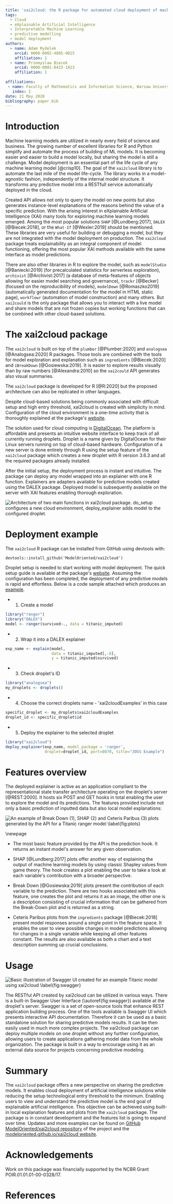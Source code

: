```yaml
---
title: 'xai2cloud: the R package for automated cloud deployment of machine learning models with XAI REST API'
tags:
  - Cloud
  - eXplainable Artificial Intelligence
  - Interpretable Machine Learning
  - predictive modelling
  - model deployment
authors:
  - name: Adam Rydelek
    orcid: 0000-0002-4805-9015
    affiliation: 1
  - name: Przemyslaw Biecek
    orcid: 0000-0001-8423-1823
    affiliation: 1
    
affiliations:
 - name: Faculty of Mathematics and Information Science, Warsaw University of Technology
   index: 1
date: 21 May 2020
bibliography: paper.bib
---
```


# Introduction

Machine learning models are utilized in nearly every field of science and business. 
The growing number of excellent libraries for R and Python simplify and automate the process of building of  ML models. It is becoming easier and easier to build a model locally, but sharing the model is still a challenge. Model deployment is an essential part of the life cycle of any machine learning model [@crisp10]. The goal of the `xai2cloud` library is to automate the last mile of the model life-cycle. The library works in a model-agnostic fashion, independently of the internal model structure. It transforms any predictive model into a RESTfull service automatically deployed in the cloud.

Created API allows not only to query the model on new points but also generates instance-level explanations of the reasons behind the value of a specific prediction.
With the arising interest in eXplainable Artificial Intelligence (XAI) many tools for exploring machine learning models emerged. Among the most popular solutions `SHAP` [@Lundberg:2017], `DALEX` [@Biecek:2018], or the `What-If` [@Wexler:2019] should be mentioned. These libraries are very useful for building or debugging a model, but they are not integrated with the model deployment on production. The `xai2cloud` package treats explainability as an integral component of model functioning, offering the most popular XAI methods available with the same interface as model predictions.

There are also other libraries in R to explore the model, such as `modelStudio` [@Baniecki:2019] (for precalculated statistics for serverless exploration), `archivist` [@Archivist:2017] (a database of meta-features of objects allowing for easier model searching and governance), `trackr` [@Becker] (focused on the reproducibility of models), `modelDown` [@Romaszko2019] (automatically generated documentation for the model in HTML static page), `workflowr` (automation of model construction) and many others. 
But `xai2could` is the only package that allows you to interact with a live model and share models that are not frozen copies but working functions that can be combined with other cloud-based solutions.


# The xai2cloud package

The `xai2cloud` is built on top of the `plumber` [@Plumber:2020] and `analogsea` [@Analogsea:2020] R packages. Those tools are combined with the tools for model exploration and explanation such as `ingredients` [@Biecek:2020] and `iBreakDown` [@Gosiewska:2019]. It is easier to explore results visually than by raw numbers [@Alexandra:2010] so the `xai2could` API generates also visual summaries.

The `xai2cloud` package is developed for R [@R:2020] but the proposed architecture can also be replicated in other languages. 

Despite cloud-based solutions being commonly associated with difficult setup and high entry threshold, xai2cloud is created with simplicity in mind. Configuration of the cloud environment is a one-time activity that is thoroughly explained at the package's [website](https://modeloriented.github.io/xai2cloud/). 

The solution used for cloud computing is [DigitalOcean](https://www.digitalocean.com/). The platform is affordable and presents an intuitive website interface to keep track of all currently running droplets. Droplet is a name given by DigitalOcean for their Linux servers running on top of cloud-based hardware. Configuration of a new server is done entirely through R using the setup feature of the `xai2cloud` package which creates a new droplet with R version 3.6.3 and all the required packages already installed.

After the initial setup, the deployment process is instant and intuitive. The package can deploy any model wrapped into an explainer with one R function. Explainers are adapters available for predictive models created using the DALEX package. Deployed model is subsequently available on the server with XAI features enabling thorough exploration.

![Architecture of two main functions in `xai2cloud` package. `do_setup` configures a new cloud environment, `deploy_explainer` adds model to the configured droplet.](diagram.png)

# Deployment example

The `xai2cloud` R package can be installed from GitHub using devtools with:

`devtools::install_github('ModelOriented/xai2cloud')`

Droplet setup is needed to start working with model deployment. The quick setup guide is available at the package's [website](https://modeloriented.github.io/xai2cloud/). Assuming the configuration has been completed, the deployment of any predictive models is rapid and effortless. Below is a code sample attached which produces an [example](http://167.172.203.24/exp_name/__swagger__/).

* 1. Create a model
```r
library("ranger")
library("DALEX")
model <- ranger(survived~., data = titanic_imputed)
```

* 2. Wrap it into a DALEX explainer
```r
exp_name <- explain(model, 
                    data = titanic_imputed[,-8],
                    y = titanic_imputed$survived)
```

* 3. Check droplet's ID
```r
library("analogsea")
my_droplets <- droplets()
```

* 4. Choose the correct droplets name - 'xai2cloudExamples' in this case
```r
specific_droplet <- my_droplets$xai2cloudExamples
droplet_id <- specific_droplet$id
```

* 5. Deploy the explainer to the selected droplet
```r
library("xai2cloud")
deploy_explainer(exp_name, model_package = 'ranger',
                 droplet=droplet_id, port=8070, title="JOSS Example")
```


# Features overview

The deployed explainer is active as an application compliant to the representational state transfer architecture operating on the droplet's server [@REST:2000]. It hosts six POST and GET hooks in total enabling the user to explore the model and its predictions. The features provided include not only a basic prediction of inputted data but also local model explanations:

![An example of Break Down (1), SHAP (2) and Ceteris Paribus (3) plots generated by the API for a Titanic ranger model \label{fig:plots}](plots.png)

\newpage

* The most basic feature provided by the API is the prediction hook. It returns an instant model's answer for any given observation.

* SHAP [@Lundberg:2017] plots offer another way of explaining the output of machine learning models by using classic Shapley values from game theory. The hook creates a plot enabling the user to take a look at each variable's contribution with a broader perspective.

* Break Down [@Gosiewska:2019] plots present the contribution of each variable to the prediction. There are two hooks associated with this feature, one creates the plot and returns it as an image, the other one is a description consisting of crucial information that can be gathered from the Break-Down plot and is returned as a string.

* Ceteris Paribus plots from the `ingredients` package [@Biecek:2018] present model responses around a single point in the feature space. It enables the user to view possible changes in model predictions allowing for changes in a single variable while keeping all other features constant. The results are also available as both a chart and a text description summing up crucial conclusions.

# Usage

![Basic illustration of Swagger UI created for an example Titanic model using xai2cloud \label{fig:swagger}](api.png)

The RESTful API created by xai2cloud can be utilized in various ways. There is a built-in Swagger User Interface (\autoref{fig:swagger}) available at the droplet's server. Swagger is a set of open-source tools that enhance REST application building process. One of the tools available is Swagger UI which presents interactive API documentation. Therefore it can be used as a basic standalone solution for sharing predictive models results. It can be then easily used in much more complex projects. The xai2cloud package can deploy multiple models on one droplet without any further configuration, allowing users to create applications gathering model data from the whole organization. The package is built in a way to encourage using it as an external data source for projects concerning predictive modeling.

# Summary

The `xai2cloud` package offers a new perspective on sharing the predictive models. It enables cloud deployment of artificial intelligence solutions while reducing the setup technological entry threshold to the minimum. Enabling users to view and understand the predictive model is the end goal of explainable artificial intelligence. This objective can be achieved using built-in local explanation features and plots from the `xai2cloud` package. The package is in constant development and the features list is going to expand over time. Updates and more examples can be found on [GitHub ModelOriented/xai2cloud repository](https://github.com/ModelOriented/xai2cloud) of the project and the [modeloriented.github.io/xai2cloud website](https://modeloriented.github.io/xai2cloud/).


# Acknowledgements

Work on this package was financially supported by the NCBR Grant POIR.01.01.01-00-0328/17.

# References
